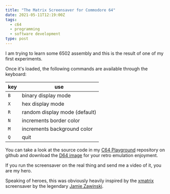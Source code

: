 ```yaml
---
title: "The Matrix Screensaver for Commodore 64"
date: 2021-05-11T12:19:00Z
tags:
  - c64
  - programming
  - software development
type: post
---
```


I am trying to learn some 6502 assembly and this is the result of one of my
first experiments.

Once it's loaded, the following commands are available through the keyboard:

| key | use                           |
| --- | ----------------------------- |
| `B` | binary display mode           |
| `X` | hex display mode              |
| `R` | random display mode (default) |
| `N` | increments border color       |
| `M` | increments background color   |
| `Q` | quit                          |

You can take a look at the source code in my
[C64 Playground](https://github.com/mcaserta/c64-playground) repository on
github and download the [D64 image](../c64/the-matrix.d64) for your retro
emulation enjoyment.

If you run the screensaver on the real thing and send me a video of it, you are
my hero.

Speaking of heroes, this was obviously heavily inspired by the
[xmatrix](https://www.jwz.org/xscreensaver/) screensaver by the legendary
[Jamie Zawinski](https://www.jwz.org/).
